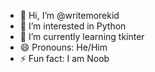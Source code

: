 - 👋 Hi, I’m @writemorekid
- 👀 I’m interested in Python
- 🌱 I’m currently learning tkinter
- 😄 Pronouns: He/Him
- ⚡ Fun fact: I am Noob

<!---
writemorekid/writemorekid is a ✨ special ✨ repository because its `README.md` (this file) appears on your GitHub profile.
You can click the Preview link to take a look at your changes.
--->
